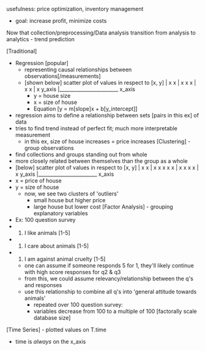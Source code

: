 usefulness: price optimization, inventory management
- goal: increase profit, minimize costs

Now that collection/preprocessing/Data analysis
transition from analysis to analytics - trend prediction

[Traditional]
- Regression [popular]
	- representing causal relationships between observations[/measurements]
	- [shown below] scatter plot of values in respect to [x, y]
	  |                                      x                 x
	  |                         x         x       x
	  |                 x                x
        	  |             x
y_axis |________________________ x_axis
		- y = house size 
		- x = size of house
		- Equation [y = m[slope]x + b[y_intercept]]
- regression aims to define a relationship between sets [pairs in this ex] of data
- tries to find trend instead of perfect fit; much more interpretable measurement
	- in this ex, size of house increases = price increases
[Clustering] - group observations
- find collections and groups standing out from whole
- more closely related between themselves than the group as a whole
- [below] scatter plot of values in respect to [x, y]
	  |            x         x
	  |                 x        x         x     x  x
	  |                 x                x  x      x
        	  |                                              x
y_axis |________________________ x_axis
- x = price of house
- y = size of house
	- now, we see two clusters of 'outliers' 
		- small house but higher price
		- large house but lower cost
[Factor Analysis] - grouping explanatory variables
- Ex: 100 question survey
- 1. I like animals [1-5]
- 1. I care about animals [1-5]
- 1. I am against animal cruelty [1-5]
	- one can assume if someone responds 5 for 1, they'll likely continue with high score responses for q2 & q3
	- from this, we could assume relevancy/relationship between the q's and responses
	- use this relationship to combine all q's into 'general attitude towards animals'
		- repeated over 100 question survey:
		- variables decrease from 100 to a multiple of 100 [factorally scale database size]

[Time Series] - plotted values on T.time
- time is *always* on the x_axis

